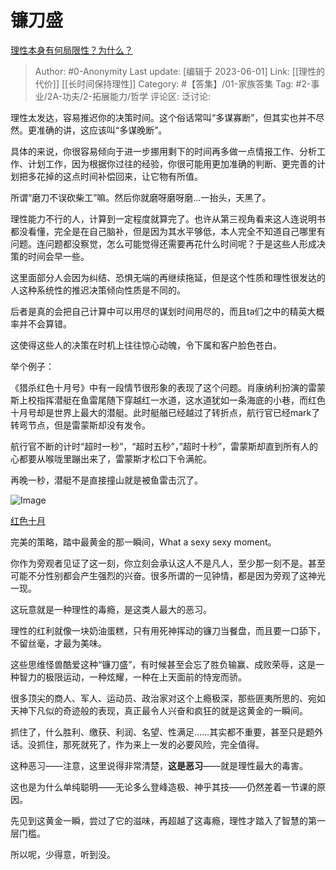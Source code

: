 # 镰刀盛
[理性本身有何局限性？为什么？](https://www.zhihu.com/question/266768424/answer/3053656994)

> Author: #0-Anonymity
> Last update: [编辑于 2023-06-01]
> Link: [[理性的代价]] [[长时间保持理性]]
> Category: #【答集】/01-家族答集 
> Tag: #2-事业/2A-功夫/2-拓展能力/哲学
> 评论区:
> 泛讨论:

理性太发达，容易推迟你的决策时间。这个俗话常叫“多谋寡断”，但其实也并不尽然。更准确的讲，这应该叫“多谋晚断”。

具体的来说，你很容易倾向于进一步挪用剩下的时间再多做一点情报工作、分析工作、计划工作，因为根据你过往的经验，你很可能用更加准确的判断、更完善的计划把多花掉的这点时间补偿回来，让它物有所值。

所谓“磨刀不误砍柴工”嘛。然后你就磨呀磨呀磨…一抬头，天黑了。

理性能力不行的人，计算到一定程度就算完了。也许从第三视角看来这人连说明书都没看懂，完全是在自己脑补，但是因为其水平够低，本人完全不知道自己哪里有问题。连问题都没察觉，怎么可能觉得还需要再花什么时间呢？于是这些人形成决策的时间会早一些。

这里面部分人会因为纠结、恐惧无端的再继续拖延，但是这个性质和理性很发达的人这种系统性的推迟决策倾向性质是不同的。

后者是真的会把自己计算中可以用尽的谋划时间用尽的，而且ta们之中的精英大概率并不会算错。

这使得这些人的决策在时机上往往惊心动魄，令下属和客户脸色苍白。

举个例子：

《猎杀红色十月号》中有一段情节很形象的表现了这个问题。肖康纳利扮演的雷蒙斯上校指挥潜艇在鱼雷尾随下穿越红一水道，这水道犹如一条海底的小巷，而红色十月号却是世界上最大的潜艇。此时艇艏已经越过了转折点，航行官已经mark了转弯节点，但是雷蒙斯却没有发令。

航行官不断的计时“超时一秒”，“超时五秒”，”超时十秒”，雷蒙斯却直到所有人的心都要从喉咙里蹦出来了，雷蒙斯才松口下令满舵。

再晚一秒，潜艇不是直接撞山就是被鱼雷击沉了。

![Image](https://picx.zhimg.com/50/v2-fdbb214baba12fbc1042d9f9630231fc_720w.jpg?source=1940ef5c)

[红色十月](https://link.zhihu.com/?target=https%3A//b23.tv/o350L9P)

完美的策略，踏中最黄金的那一瞬间，What a sexy sexy moment。

你作为旁观者见证了这一刻，你立刻会承认这人不是凡人，至少那一刻不是。甚至可能不分性别都会产生强烈的兴奋。很多所谓的一见钟情，都是因为旁观了这神光一现。

这玩意就是一种理性的毒瘾，是这类人最大的恶习。

理性的红利就像一块奶油蛋糕，只有用死神挥动的镰刀当餐盘，而且要一口舔下，不留丝毫，才最为美味。

这些思维怪兽酷爱这种“镰刀盛”，有时候甚至会忘了胜负输赢、成败荣辱，这是一种智力的极限运动，一种炫耀，一种在上天面前的恃宠而骄。

很多顶尖的商人、军人、运动员、政治家对这个上瘾极深，那些匪夷所思的、宛如天神下凡似的奇迹般的表现，真正最令人兴奋和疯狂的就是这黄金的一瞬间。

抓住了，什么胜利、缴获、利润、名望、性满足……其实都不重要，甚至只是题外话。没抓住，那死就死了，作为来上一发的必要风险，完全值得。

这种恶习——注意，这里说得非常清楚，**这是恶习**——就是理性最大的毒害。

这也是为什么单纯聪明——无论多么登峰造极、神乎其技——仍然差着一节课的原因。

先见到这黄金一瞬，尝过了它的滋味，再超越了这毒瘾，理性才踏入了智慧的第一层门槛。

所以呢，少得意，听到没。
